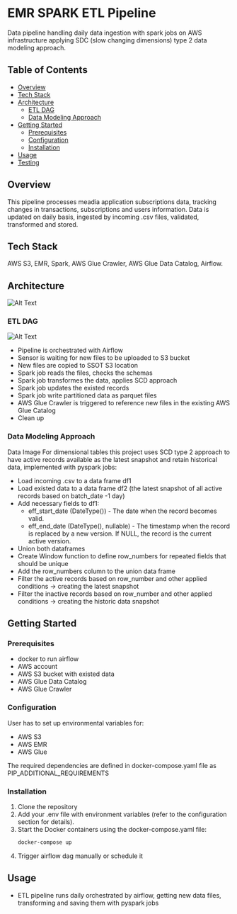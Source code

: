 # EMR SPARK ETL Pipeline
Data pipeline handling daily data ingestion with spark jobs on AWS infrastructure applying SDC (slow changing dimensions) type 2 data modeling approach.


## Table of Contents
- [Overview](#overview)
- [Tech Stack](#tech-stack)
- [Architecture](#architecture)
  - [ETL DAG](#etl-dag)
  - [Data Modeling Approach](#data-modeling-approach)
- [Getting Started](#getting-started)
  - [Prerequisites](#prerequisites)
  - [Configuration](#configuration)
  - [Installation](#installation)
- [Usage](#usage)
- [Testing](#testing)


## Overview
This pipeline processes meadia application subscriptions data, tracking changes in transactions, subscriptions and users information.
Data is updated on daily basis, ingested by incoming .csv files, validated, transformed and stored.


## Tech Stack 
AWS S3, EMR, Spark, AWS Glue Crawler, AWS Glue Data Catalog, Airflow.

## Architecture
![Alt Text](https://github.com/user-attachments/assets/1259933c-a65a-4363-b6b1-00ded81380ee)

### ETL DAG
![Alt Text](https://github.com/user-attachments/assets/e7571268-6d32-407e-9130-637a8d3141ac)

+ Pipeline is orchestrated with Airflow 
+ Sensor is waiting for new files to be uploaded to S3 bucket 
+ New files are copied to SSOT S3 location
+ Spark job reads the files, checks the schemas
+ Spark job transformes the data, applies SCD approach
+ Spark job updates the existed records
+ Spark job write partitioned data as parquet files
+ AWS Glue Crawler is triggered to reference new files in the existing AWS Glue Catalog
+ Clean up
  
### Data Modeling Approach
Data Image
For dimensional tables this project uses SCD type 2 approach to have active records available as the latest snapshot and retain historical data, implemented with pyspark jobs:
+ Load incoming .csv to a data frame df1
+ Load existed data to a data frame df2 (the latest snapshot of all active records based on batch_date -1 day)
+ Add necessary fields to df1: 
	- eff_start_date (DateType()) - The date when the record becomes valid.
	- eff_end_date (DateType(), nullable) - The timestamp when the record is replaced by a new version. If NULL, the record is the current active version.
+ Union both dataframes
+ Create Window function to define row_numbers for repeated fields that should be unique
+ Add the row_numbers column to the union data frame
+ Filter the active records based on row_number and other applied conditions -> creating the latest snapshot
+ Filter the inactive records based on row_number and other applied conditions -> creating the historic data snapshot

## Getting Started
### Prerequisites
- docker to run airflow
- AWS account
- AWS S3 bucket with existed data
- AWS Glue Data Catalog
- AWS Glue Crawler
  
### Configuration
User has to set up environmental variables for:
- AWS S3
- AWS EMR
- AWS Glue

The required  dependencies are defined in docker-compose.yaml file as PIP_ADDITIONAL_REQUIREMENTS

### Installation
1. Clone the repository  
2. Add your .env file with environment variables (refer to the configuration section for details).
3. Start the Docker containers using the docker-compose.yaml file:
   ```bash
   docker-compose up
4. Trigger airflow dag manually or schedule it

## Usage
+ ETL pipeline runs daily orchestrated by airflow, getting new data files, transforming and saving them with pyspark jobs




   
